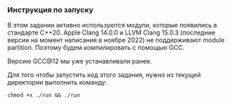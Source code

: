 ### Инструкция по запуску

В этом задании активно используются модули, которые появились в стандарте C++20.
Apple Clang 14.0.0 и LLVM Clang 15.0.3 (последние версии на момент
написания в ноябре 2022) не поддерживают module partition.
Поэтому будем компилировать с помощью GCC.

Версию GCC@12 мы уже устанавливали ранее.

Для того чтобы запустить код этого задания, нужно
из текущей директории выполнить команду:

```shell
chmod +x ./run && ./run
```
